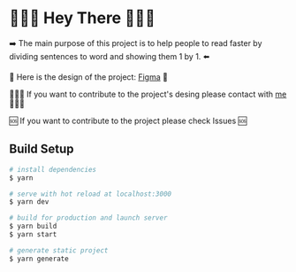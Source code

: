 # 🙋🏼‍♂️ Hey There 👨🏼‍💻 

➡️ The main purpose of this project is to help people to read faster by dividing sentences to word and showing them 1 by 1. ⬅️


🎨 Here is the design of the project: [Figma](https://www.figma.com/file/MfcFBQPPnKOaH2ztroR6WI/Fast-Reading-Tool?node-id=0%3A1) 🎨 

🧑🏼‍🎨 If you want to contribute to the project's desing please contact with [me](https://findmentor.network/peer/batin-eryilmaz) 🧑🏼‍🎨 

🆘 If you want to contribute to the project please check Issues 🆘 

## Build Setup

```bash
# install dependencies
$ yarn

# serve with hot reload at localhost:3000
$ yarn dev

# build for production and launch server
$ yarn build
$ yarn start

# generate static project
$ yarn generate
```
